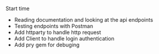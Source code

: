 Start time

- Reading documentation and looking at the api endpoints
- Testing endpoints with Postman
- Add httparty to handle http request
- Add Client to handle login authentication
- Add pry gem for debuging
